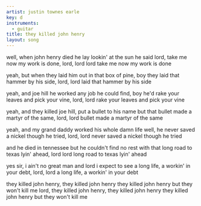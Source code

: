 ```yaml
---
artist: justin townes earle
key: d
instruments:
  - guitar
title: they killed john henry
layout: song
---
```

well, when john henry died he lay lookin' at the sun
he said lord, take me now my work is done, lord, lord
lord take me now my work is done

yeah, but when they laid him out in that box of pine, boy
they laid that hammer by his side, lord, lord
laid that hammer by his side

yeah, and joe hill he worked any job he could find, boy
he'd rake your leaves and pick your vine, lord, lord
rake your leaves and pick your vine

yeah, and they killed joe hill, put a bullet to his name
but that bullet made a martyr of the same, lord, lord
bullet made a martyr of the same

yeah, and my grand daddy worked his whole damn life
well, he never saved a nickel though he tried, lord, lord
never saved a nickel though he tried

and he died in tennessee but he couldn't find no rest
with that long road to texas lyin' ahead, lord lord
long road to texas lyin' ahead

yes sir, i ain't no great man and lord i expect to see
a long life, a workin' in your debt, lord, lord
a long life, a workin' in your debt

they killed john henry, they killed john henry
they killed john henry but they won't kill me
lord, they killed john henry, they killed john henry
they killed john henry but they won't kill me